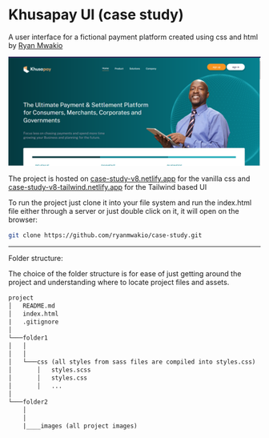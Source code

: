 # Khusapay UI (case study)

A user interface for a fictional payment platform created using css and html by [Ryan Mwakio](https://ryanmwakio.netlify.app "Ryan website")

![Kusapay Hero Image](./images/screen.png)

The project is hosted on [case-study-v8.netlify.app](https://case-study-v8.netlify.app/ "Khusa pay website") for the vanilla css and [case-study-v8-tailwind.netlify.app](https://case-study-v8-tailwind.netlify.app/ "Khusa pay website") for the Tailwind based UI

To run the project just clone it into your file system and run the index.html file either through a server or just double click on it, it will open on the browser:

```bash
git clone https://github.com/ryanmwakio/case-study.git
```

---

Folder structure:

The choice of the folder structure is for ease of just getting around the project and understanding where to locate project files and assets.

```
project
│   README.md
│   index.html
|   .gitignore
│
└───folder1
│   │
│   │
│   └───css (all styles from sass files are compiled into styles.css)
│       │   styles.scss
│       │   styles.css
│       │   ...
│
└───folder2
    │
    │
    |____images (all project images)
```
